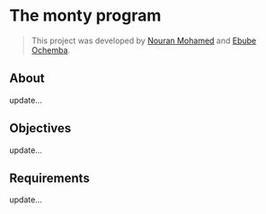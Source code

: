 # The monty program

> This project was developed by [Nouran Mohamed](https://github.com/nour-rayann) and [Ebube Ochemba](https://github.com/Ebube-Ochemba).

## About

update...

## Objectives

update...

## Requirements

update...

